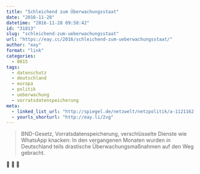 ```yaml
---
title: "Schleichend zum Überwachungsstaat"
date: "2016-11-28"
datetime: "2016-11-28 09:58:42"
id: "31813"
slug: "schleichend-zum-ueberwachungsstaat"
url: "https://eay.cc/2016/schleichend-zum-ueberwachungsstaat/"
author: "eay"
format: "link"
categories:
  - 0815
tags:
  - datenschutz
  - deutschland
  - europa
  - politik
  - ueberwachung
  - vorratsdatenspeicherung
meta:
  - linked_list_url: "http://spiegel.de/netzwelt/netzpolitik/a-1121162.html"
  - yourls_shorturl: "http://eay.li/2vg"
---
```


> BND-Gesetz, Vorratsdatenspeicherung, verschlüsselte Dienste wie WhatsApp knacken: In den vergangenen Monaten wurden in Deutschland teils drastische Überwachungsmaßnahmen auf den Weg gebracht.

🙈 🙉 🙊
